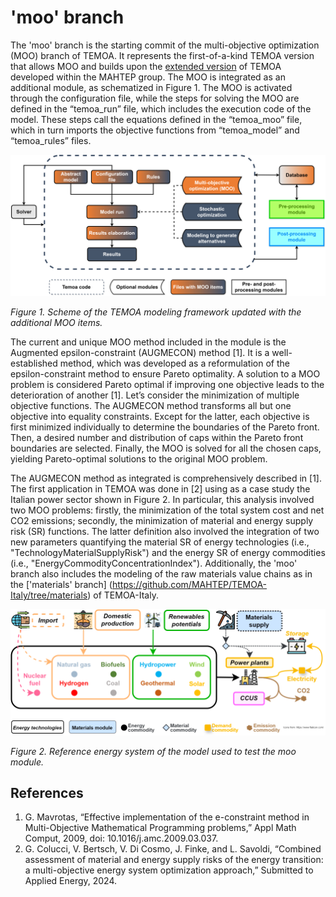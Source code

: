 # 'moo' branch

The 'moo' branch is the starting commit of the multi-objective optimization (MOO) branch of TEMOA. It represents the first-of-a-kind TEMOA version that allows MOO and builds upon the [extended version](https://github.com/MAHTEP/TEMOA) of TEMOA developed within the MAHTEP group. The MOO is integrated as an additional module, as schematized in Figure 1. The MOO is activated through the configuration file, while the steps for solving the MOO are defined in the “temoa_run” file, which includes the execution code of the model. These steps call the equations defined in the “temoa_moo” file, which in turn imports the objective functions from “temoa_model” and “temoa_rules” files.

![](docs/TemoaModelMOO.svg)

*Figure 1. Scheme of the TEMOA modeling framework updated with the additional MOO items.*

The current and unique MOO method included in the module is the Augmented epsilon-constraint (AUGMECON) method [1]. It is a well-established method, which was developed as a reformulation of the epsilon-constraint method to ensure Pareto optimality. A solution to a MOO problem is considered Pareto optimal if improving one objective leads to the deterioration of another [1]. Let’s consider the minimization of multiple objective functions. The AUGMECON method transforms all but one objective into equality constraints. Except for the latter, each objective is first minimized individually to determine the boundaries of the Pareto front. Then, a desired number and distribution of caps within the Pareto front boundaries are selected. Finally, the MOO is solved for all the chosen caps, yielding Pareto-optimal solutions to the original MOO problem.

The AUGMECON method as integrated is comprehensively described in [1]. The first application in TEMOA was done in [2] using as a case study the Italian power sector shown in Figure 2. In particular, this analysis involved two MOO problems: firstly, the minimization of the total system cost and net CO2 emissions; secondly, the minimization of material and energy supply risk (SR) functions. The latter definition also involved the integration of two new parameters quantifying the material SR of energy technologies (i.e., "TechnologyMaterialSupplyRisk") and the energy SR of energy commodities (i.e., "EnergyCommodityConcentrationIndex"). Additionally, the 'moo' branch also includes the modeling of the raw materials value chains as in the ['materials' branch] (https://github.com/MAHTEP/TEMOA-Italy/tree/materials) of TEMOA-Italy.

![](docs/PowerSector.svg)

*Figure 2. Reference energy system of the model used to test the moo module.*

## References
1. G. Mavrotas, “Effective implementation of the e-constraint method in Multi-Objective Mathematical Programming problems,” Appl Math Comput, 2009, doi: 10.1016/j.amc.2009.03.037.
2. G. Colucci, V. Bertsch, V. Di Cosmo, J. Finke, and L. Savoldi, “Combined assessment of material and energy supply risks of the energy transition: a multi-objective energy system optimization approach,” Submitted to Applied Energy, 2024.